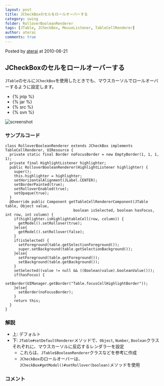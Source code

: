 ```yaml
---
layout: post
title: JCheckBoxのセルをロールオーバーする
category: swing
folder: RolloverBooleanRenderer
tags: [JTable, JCheckBox, MouseListener, TableCellRenderer]
author: aterai
comments: true
---
```


Posted by [aterai](http://terai.xrea.jp/aterai.html) at 2010-06-21

## JCheckBoxのセルをロールオーバーする
`JTable`のセルに`JCheckBox`を使用したときでも、マウスカーソルでロールオーバーするように設定します。

- {% jnlp %}
- {% jar %}
- {% src %}
- {% svn %}

<!-- dummy comment line for breaking list -->

![screenshot](https://lh6.googleusercontent.com/_9Z4BYR88imo/TQTSCUU481I/AAAAAAAAAiI/LzyeHFbwP40/s800/RolloverBooleanRenderer.png)

### サンプルコード
<pre class="prettyprint"><code>class RolloverBooleanRenderer extends JCheckBox implements TableCellRenderer, UIResource {
  private static final Border noFocusBorder = new EmptyBorder(1, 1, 1, 1);
  private final HighlightListener highlighter;
  public RolloverBooleanRenderer(HighlightListener highlighter) {
    super();
    this.highlighter = highlighter;
    setHorizontalAlignment(JLabel.CENTER);
    setBorderPainted(true);
    setRolloverEnabled(true);
    setOpaque(true);
  }
  @Override public Component getTableCellRendererComponent(JTable table, Object value,
                               boolean isSelected, boolean hasFocus, int row, int column) {
    if(highlighter.isHighlightableCell(row, column)) {
      getModel().setRollover(true);
    }else{
      getModel().setRollover(false);
    }
    if(isSelected) {
      setForeground(table.getSelectionForeground());
      super.setBackground(table.getSelectionBackground());
    }else{
      setForeground(table.getForeground());
      setBackground(table.getBackground());
    }
    setSelected((value != null &amp;&amp; ((Boolean)value).booleanValue()));
    if(hasFocus) {
      setBorder(UIManager.getBorder("Table.focusCellHighlightBorder"));
    }else{
      setBorder(noFocusBorder);
    }
    return this;
  }
}
</code></pre>

### 解説
- 上: デフォルト
- 下: `JTable#setDefaultRenderer`メソッドで、`Object`, `Number`, `Boolean`クラスそれぞれに、マウスカーソルに反応するレンダラーを設定
    - これらは、`JTable$BooleanRenderer`クラスなどを参考に作成
    - `JCheckBox`のロールオーバーは、`JCheckBox#getModel()#setRollover(boolean)`メソッドを使用

<!-- dummy comment line for breaking list -->

### コメント
